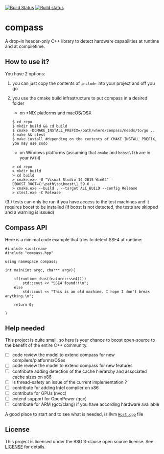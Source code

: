 [![Build Status](https://travis-ci.org/psteinb/compass.svg?branch=master)](https://travis-ci.org/psteinb/compass)
[![Build status](https://ci.appveyor.com/api/projects/status/dvgk88ynuuvx1ldi/branch/master?svg=true)](https://ci.appveyor.com/project/psteinb/compass/branch/master)

# compass 

A drop-in header-only C++ library to detect hardware capabilities at runtime and at compiletime.

## How to use it?

You have 2 options:

1. you can just copy the contents of `include` into your project and off you go

2. you use the cmake build infrastructure to put compass in a desired folder

    - on *NIX platforms and macOS/OSX
    ```
    $ cd repo
    $ mkdir build && cd build
    $ cmake -DCMAKE_INSTALL_PREFIX=/path/where/compass/needs/to/go ..
    $ make && ctest
    $ make install #depending on the contents of CMAKE_INSTALL_PREFIX, you may use sudo
    ```

    - on Windows platforms (assuming that `cmake` and `boost\lib` are in your `PATH`)
	```
	> cd repo
	> mkdir build
	> cd build
	> cmake.exe -G "Visual Studio 14 2015 Win64" -DBOOST_ROOT=C:\path\to\boost\1_59_0 ..
	> cmake.exe --build . --target ALL_BUILD --config Release
	> ctest.exe -C Release
	```

(3.) tests can only be run if you have access to the test machines and it requires boost to be installed (if boost is not detected, the tests are skipped and a warning is issued)

## Compass API

Here is a minimal code example that tries to detect SSE4 at runtime:

```
#include <iostream>
#include "compass.hpp"

using namespace compass;

int main(int argc, char** argv){

    if(runtime::has(feature::sse4()))
        std::cout << "SSE4 found!!\n";
    else
        std::cout << "This is an old machine. I hope I don't break anything.\n";
        
    return 0;

}

```

## Help needed 

This project is quite small, so here is your chance to boost open-source to the benefit of the entire C++ community.

- [ ] code review the model to extend compass for new compilers/platforms/OSes
- [ ] code review the model to extend compass for new features
- [ ] contribute adding detection of the cache hierarchy and associated cache sizes on x86 
- [ ] is thread-safety an issue of the current implementation ?
- [ ] contribute for adding Intel compiler on x86
- [ ] contribute for GPUs (nvcc)
- [ ] extend support for OpenPower (gcc)
- [ ] contribute for ARM (gcc/clang) if you have according hardware available

A good place to start and to see what is needed, is llvm [`Host.cpp`](http://llvm.org/docs/doxygen/html/Host_8cpp_source.html) file

## License

This project is licensed under the BSD 3-clause open source license. See [LICENSE](LICENSE) for details.
